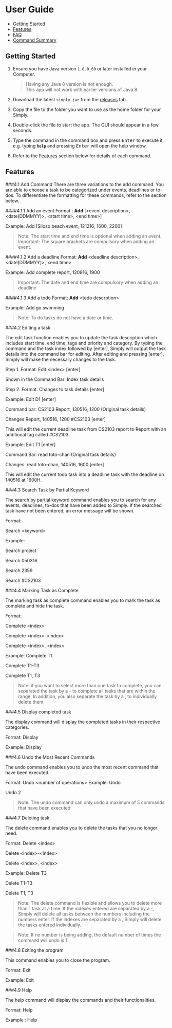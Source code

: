 # User Guide

* [Getting Started](#getting-started)
* [Features](#features)
* [FAQ](#faq)
* [Command Summary](#command-summary)

## Getting Started

1. Ensure you have Java version `1.8.0_60` or later installed in your Computer.<br>
   > Having any Java 8 version is not enough. <br>
   This app will not work with earlier versions of Java 8.
   
2. Download the latest `simply.jar` from the [releases](../../../releases) tab.
3. Copy the file to the folder you want to use as the home folder for your Simply.
4. Double-click the file to start the app. The GUI should appear in a few seconds. 
  

5. Type the command in the command box and press <kbd>Enter</kbd> to execute it. <br>
   e.g. typing **`help`** and pressing <kbd>Enter</kbd> will open the help window. 

6. Refer to the [Features](#features) section below for details of each command.<br>


## Features

###4.1 Add Command
There are three variations to the add command. You are able to choose a task to be categorized under events, deadlines or to-dos. To differentiate the formatting for these commands, refer to the section below.

####4.1.1 Add an event
Format : **Add** [&lt;event description&gt;, &lt;date(DDMMYY)&gt;, &lt;start time&gt;, &lt;end time&gt;]

Example: Add [Siloso beach event, 121216, 1600, 2200]

>Note: The start time and end time is optional when adding an event. 
Important: The square brackets are compulsory when adding an event.

####4.1.2 Add a deadline
Format: **Add** &lt;deadline description&gt;, &lt;date(DDMMYY)&gt;, &lt;end time&gt;

Example: Add complete report, 120916, 1900

>Important: The date and end time are compulsory when adding an deadline

####4.1.3 Add a todo
Format: **Add** &lt;todo descrption&gt;

Example: Add go swimming

>Note: To do tasks do not have a date or time.

###4.2 Editing a task

The edit task function enables you to update the task description which includes start time, end time, tags and priority and category. By typing the command and the task index followed by [enter], Simply will output the task details into the command bar for editing. After editing and pressing [enter], Simply will make the necessary changes to the task.


Step 1. Format: Edit &lt;index&gt; [enter]

Shown in the Command Bar: Index task details 

Step 2. Format: Changes to task details [enter]

Example: Edit D1 [enter]

Command bar: CS2103 Report, 130516, 1200 (Original task details)

Changes:Report, 140516, 1200 #CS2103 [enter]

This will edit the current deadline task from CS2103 report to Report with an additional tag called #CS2103.

Example: Edit T1 [enter]

Command Bar: read toto-chan (Original task details)

Changes: read toto-chan, 140516, 1600 [enter]

This will edit the current todo task into a deadline task with the deadline on 140516 at 1600H.

###4.3 Search Task by Partial Keyword

The search by partial keyword command enables you to search for any events, deadlines, to-dos that have been added to Simply. If the searched task have not been entered, an error message will be shown.

Format: 

Search &lt;keyword&gt;

Example: 

Search project

Search 050316

Search 2359

Search #CS2103

###4.4 Marking Task as Complete 

The marking task as complete command enables you to mark the task as complete and hide the task.

Format: 

Complete &lt;index&gt;

Complete &lt;index&gt;-&lt;index&gt;

Complete &lt;index&gt;, &lt;index&gt;
    
Example: 
Complete T1

Complete T1-T3

Complete T1, T3

>Note: if you want to select more than one task to complete, you can separated the task by a - to complete all tasks that are within the range. In addition, you also separate the task by a , to individually delete them.

###4.5 Display completed task

The display command will display the completed tasks in their respective categories.

Format: Display

Example: Display

###4.6 Undo the Most Recent Commands

The undo command enables you to undo the most recent command that have been executed.

Format: Undo &lt;number of operations&gt;
Example: 
Undo

Undo 2

>Note: The undo command can only undo a maximum of 5 commands that have been executed

###4.7 Deleting task

The delete command enables you to delete the tasks that you no longer need.

Format: 
Delete &lt;index&gt;

Delete &lt;index&gt;-&lt;index&gt;

Delete &lt;index&gt;, &lt;index&gt; 

Example: 
Delete T3

Delete T1-T3

Delete T1, T3

>Note: The delete command is flexible and allows you to delete more than 1 task at a time. If the indexes entered are separated by a -, Simply will delete all tasks between the numbers including the numbers enter. If the indexes are separated by a , Simply will delete the tasks entered individually. 

>Note: If no number is being adding, the default number of times the command will undo is 1.

###4.8 Exiting the program

This command enables you to close the program.

Format: Exit

Example: Exit

###4.9 Help

The help command will display the commands and their functionalities.

Format: Help

Example : Help

